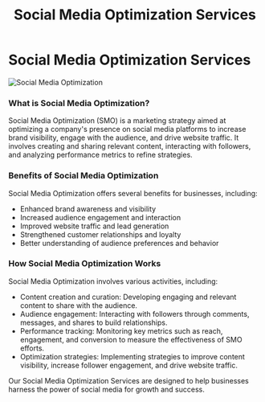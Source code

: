 ﻿---
layout: ../../../layouts/ServiceLayout.astro
title: "Social Media Optimization Services"
faqtitle1: "Why is Social Media Optimization important for businesses?"
faqtext1: "Social Media Optimization (SMO) is crucial for businesses to enhance their online presence, engage with their audience, and build brand awareness. It helps companies leverage social media platforms effectively to share content, interact with customers, and drive website traffic, ultimately contributing to business growth."

faqtitle2: "What factors influence the adoption of Social Media Optimization?"
faqtext2: "The adoption of Social Media Optimization can be influenced by factors such as the company's target audience, industry trends, available resources, and business objectives. Companies should consider the relevance of social media platforms, content strategy, and engagement tactics to ensure effective SMO implementation."

faqtitle3: "How can Techno Serve Ltd's Social Media Optimization Services benefit businesses?"
faqtext3: "Techno Serve Ltd offers comprehensive Social Media Optimization Services that help businesses maximize their social media presence and engagement. Our solutions are tailored to meet the specific needs of each client, focusing on content creation, audience engagement, and performance tracking. With our expertise and legendary support, we empower businesses to effectively leverage social media for growth and success."

---

# Social Media Optimization Services

![Social Media Optimization](/assets/img/service/charity-social-media-optimisation.png)
### What is Social Media Optimization?

Social Media Optimization (SMO) is a marketing strategy aimed at optimizing a company's presence on social media platforms to increase brand visibility, engage with the audience, and drive website traffic. It involves creating and sharing relevant content, interacting with followers, and analyzing performance metrics to refine strategies.

### Benefits of Social Media Optimization

Social Media Optimization offers several benefits for businesses, including:

- Enhanced brand awareness and visibility
- Increased audience engagement and interaction
- Improved website traffic and lead generation
- Strengthened customer relationships and loyalty
- Better understanding of audience preferences and behavior

### How Social Media Optimization Works

Social Media Optimization involves various activities, including:

- Content creation and curation: Developing engaging and relevant content to share with the audience.
- Audience engagement: Interacting with followers through comments, messages, and shares to build relationships.
- Performance tracking: Monitoring key metrics such as reach, engagement, and conversion to measure the effectiveness of SMO efforts.
- Optimization strategies: Implementing strategies to improve content visibility, increase follower engagement, and drive website traffic.

Our Social Media Optimization Services are designed to help businesses harness the power of social media for growth and success.
